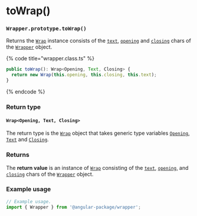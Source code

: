 # toWrap()

### `Wrapper.prototype.toWrap()`

Returns the [`Wrap`](../../../wrap/wrap.md) instance consists of the [`text`](../../../wrap/instance/accessors/#wrap.prototype.text), [`opening`](../../../wrap/instance/accessors/#wrap.prototype.opening) and [`closing`](../../../wrap/instance/accessors/#wrap.prototype.closing) chars of the [`Wrapper`](../../wrapper.md) object.

{% code title="wrapper.class.ts" %}
```typescript
public toWrap(): Wrap<Opening, Text, Closing> {
  return new Wrap(this.opening, this.closing, this.text);
}
```
{% endcode %}

### Return type

#### `Wrap<Opening, Text, Closing>`

The return type is the [`Wrap`](broken-reference) object that takes generic type variables [`Opening`](../../generic-type-variables.md#wrap-opening), [`Text`](../../generic-type-variables.md#wrapper-less-than...-text-...greater-than) and [`Closing`](../../generic-type-variables.md#wrap-closing).

### Returns

The **return value** is an instance of [`Wrap`](../../../wrap/wrap.md) consisting of the [`text`](../../../wrap/instance/accessors/#wrap.prototype.text), [`opening`](../../../wrap/instance/accessors/#wrap.prototype.opening), and [`closing`](../../../wrap/instance/accessors/#wrap.prototype.closing) chars of the [`Wrapper`](../../wrapper.md) object.

### Example usage

```typescript
// Example usage.
import { Wrapper } from '@angular-package/wrapper';


```

